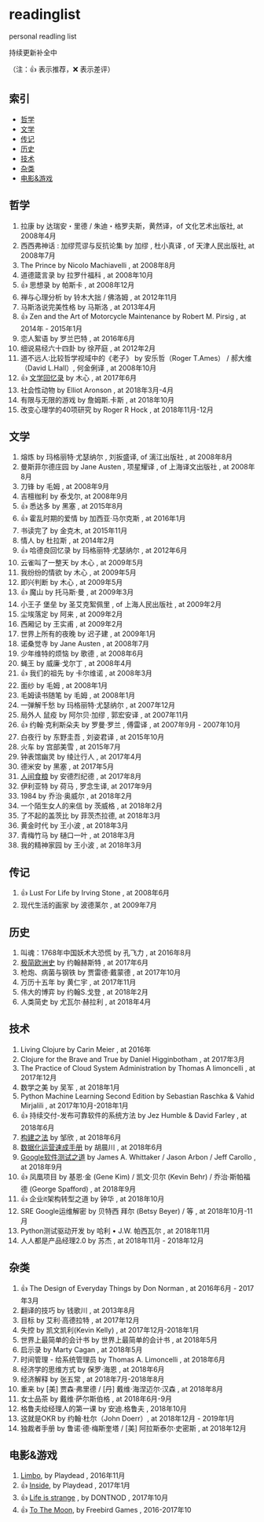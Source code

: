 # readinglist
personal readling list


持续更新补全中

（注：:+1: 表示推荐，:x: 表示差评）

## 索引

- [哲学](#哲学)
- [文学](#文学)
- [传记](#传记)
- [历史](#历史)
- [技术](#技术)
- [杂类](#杂类)
- [电影&游戏](#电影&游戏)


## 哲学

1. 拉康 by 达瑞安・里德 / 朱迪・格罗夫斯，黄然译，of 文化艺术出版社, at 2008年4月
1. 西西弗神话 : 加缪荒谬与反抗论集  by 加缪 , 杜小真译 , of 天津人民出版社, at 2008年7月
1. The Prince by Nicolo Machiavelli , at 2008年8月
1. 道德箴言录 by 拉罗什福科 , at 2008年10月
1. :+1: 思想录 by 帕斯卡 , at 2008年12月
1. 禅与心理分析  by 铃木大拙 / 佛洛姆 , at 2012年11月
1. 马斯洛说完美性格  by 马斯洛 , at 2013年4月
1. :+1: Zen and the Art of Motorcycle Maintenance by Robert M. Pirsig , at 2014年 - 2015年1月
1. 恋人絮语 by 罗兰巴特 , at 2016年6月
1. 细说易经六十四卦 by 徐芹庭 , at 2012年2月
1. 道不远人∶比较哲学视域中的《老子》 by 安乐哲（Roger T.Ames） / 郝大维（David L.Hall）, 何金俐译 , at 2008年10月
1. :+1: [文学回忆录](notes/文学回忆录.md) by 木心 , at 2017年6月
1. 社会性动物 by Elliot Aronson , at 2018年3月-4月
1. 有限与无限的游戏 by 詹姆斯.卡斯 , at 2018年10月
1. 改变心理学的40项研究 by Roger R Hock , at 2018年11月-12月

## 文学

1. 熔炼 by 玛格丽特·尤瑟纳尔 , 刘扳盛译,  of 漓江出版社 , at 2008年8月
1. 曼斯菲尔德庄园 by Jane Austen , 项星耀译 , of 上海译文出版社 , at 2008年8月
1. 刀锋 by 毛姆 , at 2008年9月
1. 吉檀枷利 by 泰戈尔, at 2008年9月
1. :+1: 悉达多 by 黑塞 , at 2015年8月
1. :+1: 霍乱时期的爱情 by 加西亚·马尔克斯 , at 2016年1月
1. 书读完了 by 金克木, at 2015年11月
1. 情人 by 杜拉斯  , at 2014年2月
1. :+1: 哈德良回忆录 by 玛格丽特·尤瑟纳尔 , at 2012年6月
1. 云雀叫了一整天 by 木心 , at 2009年5月
1. 我纷纷的情欲 by 木心 , at 2009年5月
1. 即兴判断 by 木心 , at 2009年5月
1. :+1: 魔山 by 托马斯·曼 , at 2009年3月
1. 小王子 堡垒 by 圣艾克絮佩里 , of 上海人民出版社 , at 2009年2月
1. 尘埃落定 by 阿来 , at 2009年2月
1. 西厢记 by 王实甫 , at 2009年2月
1. 世界上所有的夜晚  by 迟子建 , at 2009年1月
1. 诺桑觉寺 by Jane Austen , at 2008年7月
1. 少年维特的烦恼 by 歌德 , at 2008年6月
1. 蝇王 by 威廉·戈尔丁 , at 2008年4月
1. :+1: 我们的祖先 by 卡尔维诺 , at 2008年3月
1. 面纱 by 毛姆 , at 2008年1月
1. 毛姆读书随笔 by 毛姆 , at 2008年1月
1. 一弹解千愁 by 玛格丽特·尤瑟纳尔 , at 2007年12月
1. 局外人 鼠疫 by 阿尔贝·加缪 , 郭宏安译 , at 2007年11月
1. :+1: 约翰·克利斯朵夫 by 罗曼·罗兰 , 傅雷译 , at 2007年9月 - 2007年10月
1. 白夜行 by 东野圭吾 , 刘姿君译 , at 2015年10月
1. 火车 by 宫部美雪 , at 2015年7月
1. 钟表馆幽灵 by 绫辻行人 , at 2017年4月
1. 德米安 by 黑塞 , at 2017年5月
1. [人间食粮](notes/人间食粮.md) by 安德烈纪德 , at 2017年8月
1. 伊利亚特 by 荷马 , 罗念生译, at 2017年9月
1. 1984 by 乔治·奥威尔 , at 2018年2月
1. 一个陌生女人的来信 by 茨威格 , at 2018年2月
1. 了不起的盖茨比 by 菲茨杰拉德, at 2018年3月
1. 黄金时代 by 王小波 , at 2018年3月
1. 青梅竹马 by 樋口一叶 , at 2018年3月
1. 我的精神家园 by 王小波 , at 2018年3月


## 传记

1. :+1: Lust For Life by Irving Stone , at 2008年6月
1. 现代生活的画家 by 波德莱尔 , at 2009年7月

## 历史

1. 叫魂：1768年中国妖术大恐慌 by  孔飞力 , at 2016年8月
1. [极简欧洲史](notes/极简欧洲史.md) by 约翰赫斯特 , at 2017年6月
1. 枪炮、病菌与钢铁 by 贾雷德·戴蒙德 , at 2017年10月
1. 万历十五年 by 黄仁宇 , at 2017年11月
1. 伟大的博弈 by 约翰S.戈登 , at 2018年2月
1. 人类简史 by 尤瓦尔·赫拉利 , at 2018年4月

## 技术

1. Living Clojure by Carin Meier , at 2016年
1. Clojure for the Brave and True  by Daniel Higginbotham , at 2017年3月
1. The Practice of Cloud System Administration by Thomas A limoncelli , at 2017年12月
1. 数学之美 by 吴军 , at 2018年1月
1. Python Machine Learning Second Edition by Sebastian Raschka & Vahid Mirjalili , at 2017年10月-2018年1月
1. :+1: 持续交付-发布可靠软件的系统方法 by Jez Humble & David Farley , at 2018年6月
1. [构建之法](notes/构建之法.md) by 邹欣 , at 2018年6月
1. [数据化运营速成手册](notes/数据化运营速成手册.md) by 胡晨川 , at 2018年6月
1. [Google软件测试之道](notes/Google软件测试之道.md) by  James A. Whittaker / Jason Arbon / Jeff Carollo , at 2018年9月
1. :+1: 凤凰项目 by 基恩·金 (Gene Kim) / 凯文·贝尔 (Kevin Behr) / 乔治·斯帕福德 (George Spafford) , at 2018年9月
1. :+1: 企业it架构转型之道 by 钟华 , at 2018年10月
1. SRE Google运维解密 by 贝特西 拜尔 (Betsy Beyer) / 等 , at 2018年10月-11月
1. Python测试驱动开发 by  哈利 • J.W. 帕西瓦尔 , at 2018年11月
1. 人人都是产品经理2.0 by 苏杰 , at 2018年11月 - 2018年12月


## 杂类

1. :+1: The Design of Everyday Things by Don Norman , at 2016年6月 - 2017年3月
1. 翻译的技巧 by 钱歌川 , at 2013年8月
1. 目标 by 艾利·高德拉特 , at 2017年12月
1. 失控 by 凯文凯利(Kevin Kelly) , at 2017年12月-2018年1月
1. 世界上最简单的会计书 by 世界上最简单的会计书 , at 2018年5月
1. 启示录 by Marty Cagan , at 2018年5月
1. 时间管理 - 给系统管理员 by Thomas A. Limoncelli , at 2018年6月
1. 经济学的思维方式 by 保罗·海恩 , at 2018年6月
1. 经济解释 by 张五常 , at 2018年7月-2018年8月
1. 重来 by [美] 贾森·弗里德 / [丹] 戴维·海涅迈尔·汉森 , at 2018年8月
1. 女士品茶 by 戴维·萨尔斯伯格 , at 2018年6月-9月
1. 格鲁夫给经理人的第一课 by 安迪.格鲁夫 , 2018年10月
1. 这就是OKR by 约翰·杜尔（John Doerr）, at 2018年12月 - 2019年1月
1. 独裁者手册  by 鲁诺·德·梅斯奎塔 / [美] 阿拉斯泰尔·史密斯  , at 2018年12月

## 电影&游戏

1. [Limbo](http://store.steampowered.com/app/48000/LIMBO/), by Playdead  , 2016年11月
1. :+1: [Inside](http://store.steampowered.com/app/304430/INSIDE/), by Playdead , 2017年1月
1. :+1: [Life is strange](http://store.steampowered.com/app/319630/Life_is_Strange__Episode_1/) , by DONTNOD , 2017年10月
1. :+1: [To The Moon](notes/to_the_moon.md), by Freebird Games , 2016-2017年10
